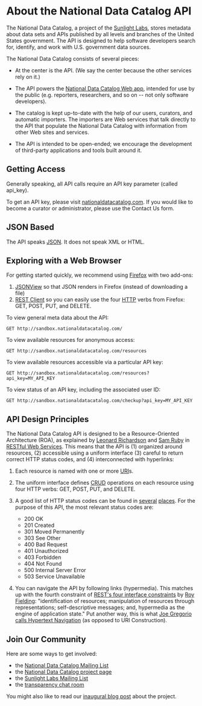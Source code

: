 # About the National Data Catalog API

The National Data Catalog, a project of the [Sunlight Labs](http://sunlightlabs.com), stores metadata about data sets and APIs published by all levels and branches of the United States government. The API is designed to help software developers search for, identify, and work with U.S. government data sources.

The National Data Catalog consists of several pieces:

* At the center is the API. (We say the center because the other services rely on it.)

* The API powers the [National Data Catalog Web app](http://nationaldatacatalog.com), intended for use by the public (e.g. reporters, researchers, and so on -- not only software developers).

* The catalog is kept up-to-date with the help of our users, curators, and automatic importers. The importers are Web services that talk directly to the API that populate the National Data Catalog with information from other Web sites and services.

* The API is intended to be open-ended; we encourage the development of third-party applications and tools built around it.

## Getting Access

Generally speaking, all API calls require an API key parameter (called api_key).

To get an API key, please visit [nationaldatacatalog.com](http://nationaldatacatalog.com). If you would like to become a curator or administrator, please use the Contact Us form.

## JSON Based

The API speaks [JSON](http://json.org/). It does not speak XML or HTML.

## Exploring with a Web Browser

For getting started quickly, we recommend using [Firefox](http://getfirefox.com) with two add-ons:

1. [JSONView](https://addons.mozilla.org/en-US/firefox/addon/10869) so that JSON renders in Firefox (instead of downloading a file)
2. [REST Client](https://addons.mozilla.org/en-US/firefox/addon/9780) so you can easily use the four [HTTP](http://en.wikipedia.org/wiki/Hypertext_Transfer_Protocol)  verbs from Firefox:  GET, POST, PUT, and DELETE.

To view general meta data about the API:

    GET http://sandbox.nationaldatacatalog.com/
    
To view available resources for anonymous access:

    GET http://sandbox.nationaldatacatalog.com/resources

To view available resources accessible via a particular API key:

    GET http://sandbox.nationaldatacatalog.com/resources?api_key=MY_API_KEY

To view status of an API key, including the associated user ID:

    GET http://sandbox.nationaldatacatalog.com/checkup?api_key=MY_API_KEY

## API Design Principles

The National Data Catalog API is designed to be a Resource-Oriented Architecture (ROA), as explained by [Leonard Richardson](http://www.crummy.com/) and [Sam Ruby](http://intertwingly.net/) in [RESTful Web Services](http://oreilly.com/catalog/9780596529260). This means that the API is (1) organized around resources, (2) accessible using a uniform interface
(3) careful to return correct HTTP status codes, and (4) interconnected with hyperlinks:

1. Each resource is named with one or more [URI](http://en.wikipedia.org/wiki/Uniform_Resource_Identifier)s.

2. The uniform interface defines [CRUD](http://en.wikipedia.org/wiki/Create,_read,_update_and_delete) operations on each resource using four HTTP verbs: GET, POST, PUT, and DELETE.

3. A good list of HTTP status codes can be found in [several](http://en.wikipedia.org/wiki/List_of_HTTP_status_codes) [places](http://www.w3.org/Protocols/HTTP/HTRESP.html). For the purpose of this API, the most relevant status codes are:

    * 200 OK
    * 201 Created
    * 301 Moved Permanently
    * 303 See Other
    * 400 Bad Request
    * 401 Unauthorized
    * 403 Forbidden
    * 404 Not Found
    * 500 Internal Server Error
    * 503 Service Unavailable

4. You can navigate the API by following links (hypermedia). This matches up with the fourth constraint of [REST's four interface constraints](http://www.ics.uci.edu/~fielding/pubs/dissertation/rest_arch_style.htm#sec_5_1_5) by [Roy Fielding](http://roy.gbiv.com/): "identification of resources; manipulation of resources through representations; self-descriptive messages; and, hypermedia as the engine of application state." Put another way, this is what [Joe Gregorio calls Hypertext Navigation](http://www.xml.com/pub/a/2005/04/06/restful.html) (as opposed to URI Construction). 

## Join Our Community

Here are some ways to get involved:

* the [National Data Catalog Mailing List](http://groups.google.com/group/datacatalog)
* the [National Data Catalog project page](http://sunlightlabs.com/projects/datacatalog/)
* the [Sunlight Labs Mailing List](http://groups.google.com/group/sunlightlabs)
* the [transparency chat room](irc://chat.freenode.net/transparency)

You might also like to read our [inaugural blog post](http://www.sunlightlabs.com/blog/2009/kickoff-national-data-catalog/) about the project.
